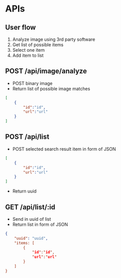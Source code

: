 # APIs

## User flow

1. Analyze image using 3rd party software
2. Get list of possible items
3. Select one item
4. Add item to list

## POST /api/image/analyze

- POST binary image
- Return list of possible image matches

```JSON
[
    {
        "id":"id",
        "url":"url"
    }
]
```

## POST /api/list

- POST selected search result item in form of JSON

```JSON
[
    {
        "id":"id",
        "url":"url"
    }
]
```

- Return uuid

## GET /api/list/:id

- Send in uuid of list
- Return list in form of JSON

```JSON
{
    "uuid": "uuid",
    "items: [
        {
            "id":"id",
            "url":"url"
        }
    ]
}
```
